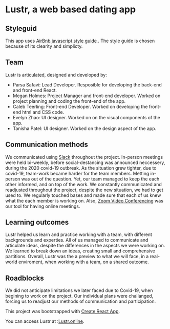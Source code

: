 
# Lustr, a web based dating app


## Styleguid 
This app uses [ AirBnb javascript style guide ](https://github.com/adobeio/styleguide/blob/master/opensource/doc-style.md). The style guide is chosen because of its clearity and simplicty. 

## Team
Lustr is articulated, designed and developed by:
- Parsa Safavi: Lead Developer. Resposible for developing the back-end and front-end React.
- Megan Holmes: Project Manager and front-end developer. Worked on project planning and coding the front-end of the app.
- Caleb Teerling: Front-end Developer. Worked on developing the front-end html and CSS code.
- Evelyn Zhao: UI designer. Worked on on the visual components of the app.
- Tanisha Patel: UI designer. Worked on the design aspect of the app.

## Communication methods
We communicated using [Slack](https://slack.com/) throughout the project. In-person meetings were held bi-weekly, before social-destancing was announced neccessery, during the 2020 covid-19 outbreak. As the situation grew tighter, due to covid-19, team-work became harder for the team members. Metting in-person was out of the question. Yet, our team managed to keep the each other informed, and on top of the work. We constantly communicated and readjusted throughout the project, despite the new situation, we had to get used to. We regularly touched bases and made sure that each of us knew what the each member is working on. Also, [Zoom Video Conferencing](zoom.us) was our tool for having online meetings.

## Learning outcomes
Lustr helped us learn and practice working with a team, with different backgrounds and experties. All of us managed to communicate and articulate ideas, despite the differences in the aspects we were working on. We learned to break down an ideas, creating small and comprehensive partitions. Overall, Lustr was the a preview to what we will face, in a real-world enviroment, when working with a team, on a shared outcome.

## Roadblocks
We did not anticipate limitations we later faced due to Covid-19, when begining to work on the project. Our individual plans were challanged, forcing us to readjust our methods of communication and participation. 

This project was bootstrapped with [Create React App](https://github.com/facebook/create-react-app).


You can access Lustr at :[Lustr.online](http://lustr.online).
